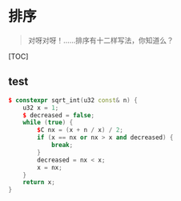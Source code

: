 # 排序

> 对呀对呀！……排序有十二样写法，你知道么？

[TOC]

## test

```cpp
$ constexpr sqrt_int(u32 const& n) {
    u32 x = 1;
    $ decreased = false;
    while (true) {
        $C nx = (x + n / x) / 2;
        if (x == nx or nx > x and decreased) {
            break;
        }
        decreased = nx < x;
        x = nx;
    }
    return x;
}

```
